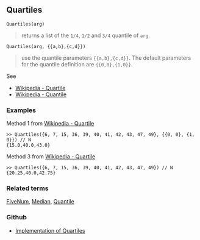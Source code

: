 ## Quartiles

```
Quartiles(arg)
```

> returns a list of the `1/4`, `1/2` and `3/4` quantile of `arg`. 

```
Quartiles(arg, {{a,b},{c,d}})
```

> use the quantile parameters `{{a,b},{c,d}}`. The default parameters for the quantile definition are `{{0,0},{1,0}}`. 

See
* [Wikipedia - Quartile](https://en.wikipedia.org/wiki/Quartile)
* [Wikipedia - Quantile](https://en.wikipedia.org/wiki/Quantile)

### Examples

Method 1 from [Wikipedia - Quartile](https://en.wikipedia.org/wiki/Quartile)

```
>> Quartiles({6, 7, 15, 36, 39, 40, 41, 42, 43, 47, 49}, {{0, 0}, {1, 0}}) // N 
{15.0,40.0,43.0} 
```

Method 3 from [Wikipedia - Quartile](https://en.wikipedia.org/wiki/Quartile)

```
>> Quartiles({6, 7, 15, 36, 39, 40, 41, 42, 43, 47, 49}) // N 
{20.25,40.0,42.75}		
```

### Related terms

[FiveNum](FiveNum.md), [Median](Median.md), [Quantile](Quantile.md) 

### Github

* [Implementation of Quartiles](https://github.com/axkr/symja_android_library/blob/master/symja_android_library/matheclipse-core/src/main/java/org/matheclipse/core/builtin/StatisticsFunctions.java#L5556) 
